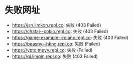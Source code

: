 # 失败网址
- https://jsn.limkon.repl.co: 失败 (403
Failed)
- https://chatai--cokio.repl.co: 失败 (403
Failed)
- https://game-example--rdianc.repl.co: 失败 (403
Failed)
- https://beaspy--hting.repl.co: 失败 (Failed)
- https://ypto.tnpyv.repl.co: 失败 (Failed)
- https://qi.limqin.repl.co: 失败 (403
Failed)
